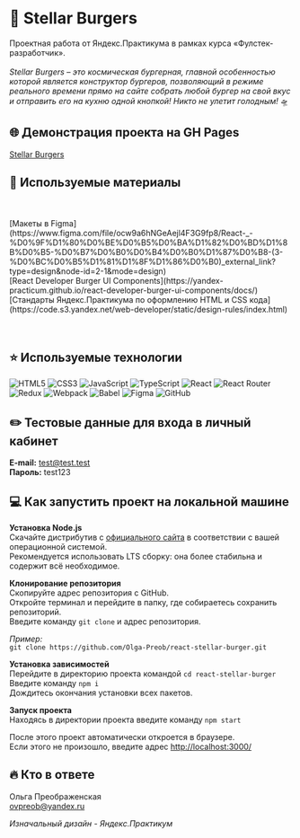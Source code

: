 # 🍔 **Stellar Burgers**
      
      
Проектная работа от Яндекс.Практикума в рамках курса «Фулстек-разработчик».<br>
<br>
_Stellar Burgers – это космическая бургерная, главной особенностью которой является конструктор бургеров, позволяющий в режиме реального времени прямо на сайте собрать любой бургер на свой вкус и отправить его на кухню одной кнопкой! Никто не улетит голодным!_ 🛸
      
      
## 🌐 Демонстрация проекта на GH Pages
      
      
[Stellar Burgers](https://olga-preob.github.io/react-stellar-burger/)
      
      
## 📌 Используемые материалы
<br>
<br>
[Макеты в Figma](https://www.figma.com/file/ocw9a6hNGeAejl4F3G9fp8/React-_-%D0%9F%D1%80%D0%BE%D0%B5%D0%BA%D1%82%D0%BD%D1%8B%D0%B5-%D0%B7%D0%B0%D0%B4%D0%B0%D1%87%D0%B8-(3-%D0%BC%D0%B5%D1%81%D1%8F%D1%86%D0%B0)_external_link?type=design&node-id=2-1&mode=design)<br>
[React Developer Burger UI Components](https://yandex-practicum.github.io/react-developer-burger-ui-components/docs/)<br>
[Стандарты Яндекс.Практикума по оформлению HTML и CSS кода](https://code.s3.yandex.net/web-developer/static/design-rules/index.html)<br>
<br>
<br>

## ⭐ Используемые технологии
      
      
![HTML5](https://img.shields.io/badge/html5-%23E34F26.svg?style=for-the-badge&logo=html5&logoColor=white) ![CSS3](https://img.shields.io/badge/css3-%231572B6.svg?style=for-the-badge&logo=css3&logoColor=white) ![JavaScript](https://img.shields.io/badge/javascript-%23323330.svg?style=for-the-badge&logo=javascript&logoColor=%23F7DF1E) ![TypeScript](https://img.shields.io/badge/typescript-%23007ACC.svg?style=for-the-badge&logo=typescript&logoColor=white) ![React](https://img.shields.io/badge/react-%2320232a.svg?style=for-the-badge&logo=react&logoColor=%2361DAFB) ![React Router](https://img.shields.io/badge/React_Router-CA4245?style=for-the-badge&logo=react-router&logoColor=white) ![Redux](https://img.shields.io/badge/redux-%23593d88.svg?style=for-the-badge&logo=redux&logoColor=white) ![Webpack](https://img.shields.io/badge/webpack-%238DD6F9.svg?style=for-the-badge&logo=webpack&logoColor=black) ![Babel](https://img.shields.io/badge/Babel-F9DC3e?style=for-the-badge&logo=babel&logoColor=black) ![Figma](https://img.shields.io/badge/figma-%23F24E1E.svg?style=for-the-badge&logo=figma&logoColor=white) ![GitHub](https://img.shields.io/badge/github-%23121011.svg?style=for-the-badge&logo=github&logoColor=white)
      
      
## ✏️ Тестовые данные для входа в личный кабинет
      
      
**E-mail:** test@test.test      
**Пароль:** test123
      
      
## 💻 Как запустить проект на локальной машине
      
      
**Установка Node.js**      
Cкачайте дистрибутив с [официального сайта](https://nodejs.org/en/) в соответствии с вашей операционной системой.      
Рекомендуется использовать LTS сборку: она более стабильна и содержит всё необходимое.

**Клонирование репозитория**      
Скопируйте адрес репозитория с GitHub.      
Откройте терминал и перейдите в папку, где собираетесь сохранить репозиторий.      
Введите команду `git clone` и адрес репозитория.      
      
_Пример:_      
`git clone https://github.com/Olga-Preob/react-stellar-burger.git`

**Установка зависимостей**      
Перейдите в директорию проекта командой `cd react-stellar-burger`      
Введите команду `npm i`      
Дождитесь окончания установки всех пакетов.

**Запуск проекта**      
Находясь в директории проекта введите команду `npm start`      
      
После этого проект автоматически откроется в браузере.      
Если этого не произошло, введите адрес [http://localhost:3000/](http://localhost:3000/)
      
      
## 🔥 Кто в ответе
      
      
Ольга Преображенская      
ovpreob@yandex.ru      
      
_Изначальный дизайн - Яндекс.Практикум_      
      
      
